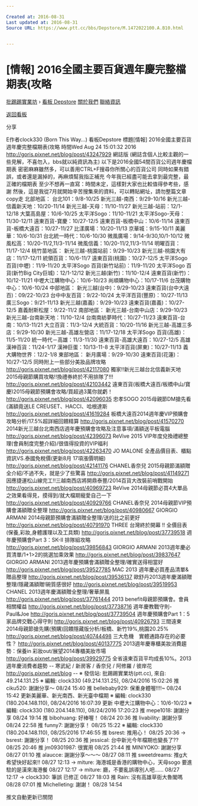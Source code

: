 ```yaml
---

Created at: 2016-08-31
Last updated at: 2016-08-31
Source URL: https://www.ptt.cc/bbs/Depstore/M.1472022100.A.B10.html


---
```


# [情報] 2016全國主要百貨週年慶完整檔期表(攻略


[批踢踢實業坊](https://www.ptt.cc/) › [看板 Depstore](https://www.ptt.cc/bbs/Depstore/index.html) [關於我們](https://www.ptt.cc/about.html) [聯絡資訊](https://www.ptt.cc/contact.html)

[返回看板](https://www.ptt.cc/bbs/Depstore/index.html)

分享

E作者clock330 (Born This Way...)
看板Depstore
標題\[情報\] 2016全國主要百貨週年慶完整檔期表(攻略
時間Wed Aug 24 15:01:32 2016
<http://goris.pixnet.net/blog/post/43247929> 網誌版 (網誌含個人比較主觀的一些見解，不喜勿入，bbs就以純資訊為主) 以下是2016全國54間百貨公司週年慶檔期表 密密麻麻雖然多，可以善用CTRL+F搜尋你所關心的百貨公司 同時如果有錯誤，或者還是漏掉的，再麻煩幫我指正補充 今年我已經盡可能去拿到最完整，最正確的檔期表 至少不想再一直寫：時間未定，這樣對大家也比較值得參考些，感謝 然後，這是我從7月就開始辛苦搜集來的資料，可以轉貼網址，請勿整篇文章copy走 北部地區： 台北101：9/8-10/25 新光三越-南西：9/29-10/16 新光三越-信義新天地：10/20-11/14 新光三越-天母：11/10-11/27 新光三越-站前：12/1-12/18 大葉高島屋：10/6-10/25 太平洋Sogo：11/10-11/21 太平洋Sogo-天母：11/30-12/11 遠東百貨-寶慶：10/27-12/5 遠東百貨-板橋中山：10/6-11/14 遠東百貨-板橋大遠百：10/27-11/27 比漾廣場：10/20-11/13 京華城：9/15-10/11 美麗華：10/6-10/31 台北統一時代：10/6-10/30 微風廣場：9/14-9/30,10/1-10/12 微風松高：10/20-11/2,11/3-11/14 微風信義：10/20-11/2,11/3-11/14 明曜百貨：11/17-12/4 桃竹苗地區： 新光三越-桃園站前：9/29-10/23 新光三越-桃園大有店：11/17-12/11 統領百貨：10/6-11/7 遠東百貨(桃園)：10/27-12/5 太平洋Sogo 百貨(中壢)：11/9-11/20 太平洋Sogo 百貨(新竹站前)：11/9-11/20 太平洋Sogo 百貨(新竹Big City巨城)：12/1-12/12 新光三越(新竹)：11/10-12/4 遠東百貨(新竹)：10/12-11/21 中壢大江購物中心：10/6-10/23 尚順購物中心：10/17-11/6 台茂購物中心：10/6-10/24 中部地區： 新光三越(台中)：9/29-10/23 遠東百貨(台中大遠百)：09/22-10/23 台中中友百貨：9/22-10/24 太平洋百貨(豐原)：10/27-11/13 廣三Sogo：9/21-11/13 新光三越(嘉義)：9/29-10/23 遠東百貨(嘉義)：10/27-12/5 嘉義耐斯松屋：9/22-11/2 南部地區： 新光三越-台南中山店：9/29-10/23 新光三越-台南新天地：11/10-12/4 台南南紡夢時代：10/27-11/23 遠東百貨-台南：10/13-11/21 大立百貨：11/3-12/4 大統百貨：10/20-11/16 新光三越-高雄三多店：9/29-10/30 新光三越-高雄左營店：11/17-12/18 太平洋Sogo 百貨(高雄)：11/5-11/20 統一時代－高雄：11/3-11/30 遠東百貨-高雄大遠百：10/27-12/5 高雄漢神百貨：11/24-1/17 漢神巨蛋：10/13-11-8 太平洋百貨(屏東)：10/27-11/13 義大購物世界：12/2-1/8 東部地區： 新月廣場：9/29-10/30 遠東百貨(花蓮)：10/27-12/5 同時附上一些部分美妝品牌攻略 <http://goris.pixnet.net/blog/post/42117080> 獨家!!新光三越台北信義新天地2015母親節購買攻略!!換禮券終於不用排隊了!!! <http://goris.pixnet.net/blog/post/42103442> 遠東百貨(板橋大遠百/板橋中山/寶慶)2015母親節預購會攻略/買超過3萬你就虧！ <http://goris.pixnet.net/blog/post/42096035> 忠孝SOGO 2015母親節DM搶先看(滿額竟送LE CREUSET、HACCI、哈根達斯 <http://goris.pixnet.net/blog/post/41619284> 板橋大遠百2014週年慶VIP預購會攻略分析/17.5%超詳細回饋精算 <http://goris.pixnet.net/blog/post/41570270> 2014新光三越台北南西店週年慶預購會攻略及注意事項/滿額送平板電腦 <http://goris.pixnet.net/blog/post/42396073> ReVive 2015 VIP年度兌換禮總整理(會員制度完整介紹)/很值得投資的VIP福利 <http://goris.pixnet.net/blog/post/42263470> JO MALONE 全產品價目表、櫃點資訊VS.泰國免稅價(更新8月 17項漲價明細) <http://goris.pixnet.net/blog/post/42141176> CHANEL香奈兒 2015母親節滿額贈全介紹/不過不失，就是少了些驚喜 <http://goris.pixnet.net/blog/post/41149271> 因應捷運松山線完工!!三越南西店將開鼎泰豐/2014百貨大改裝前哨戰開始 <http://goris.pixnet.net/blog/post/40969723> ReVive 2014母親節必買4大單品之效果看得見，摸得到/就大檔期寵愛自己一下 <http://goris.pixnet.net/blog/post/40929766> CHANEL香奈兒 2014母親節VIP預購會滿額贈全整理 <http://goris.pixnet.net/blog/post/40980667> GIORGIO ARMANI 2014母親節預購會滿額贈全整理/送的比之前更好 <http://goris.pixnet.net/blog/post/40791970> THREE 台灣終於開幕 !! 全價目表(保養,彩妝,身體護理以及工具類) <http://goris.pixnet.net/blog/post/37739518> 週年慶預購會Part 3：SK-II 排隊組攻略 <http://goris.pixnet.net/blog/post/39856843> GIORGIO ARMANI 2013週年慶必買清單/1+1>2的挑選加乘效果 <http://goris.pixnet.net/blog/post/39837647> GIORGIO ARMANI 2013週年慶預購會滿額贈全整理/確實送得相當好 <http://goris.pixnet.net/blog/post/39527785> MAC 2013 週年慶必買產品清單&贈品整理 <http://goris.pixnet.net/blog/post/39536137> 歐舒丹2013週年慶滿額贈整理/隱藏滿額贈!碗質感很好 <http://goris.pixnet.net/blog/post/39519953> CHANEL 2013週年慶滿額贈全整理/奢華屏風 <http://goris.pixnet.net/blog/post/37761444> 2013 benefit母親節預購會。會員相關權益 <http://goris.pixnet.net/blog/post/37738716> 週年慶教戰守則-Paul&Joe <http://goris.pixnet.net/blog/post/37739504> 週年慶預購會Part 1：5家品牌交戰心得守則 <http://goris.pixnet.net/blog/post/40926793> 三間遠東2014母親節搶先購(預購)回饋隱藏版分析/板橋、新竹19%,桃園20.25% <http://goris.pixnet.net/blog/post/40744498> 三大危機　實體通路存在的必要性？ <http://goris.pixnet.net/blog/post/40137775> 2013週年慶專櫃美妝消費趨勢：保養in 彩妝out/展望2014專櫃美妝市場 <http://goris.pixnet.net/blog/post/39929775> 全省遠東百貨平均成長10%。2013週年慶消費者趨勢 -- 寒武紀 / 新房客 / 香奈兒 / 阿修羅 / 彼岸花 <http://goris.pixnet.net/blog> -- ※ 發信站: 批踢踢實業坊(ptt.cc), 來自: 49.214.131.25 ※ 編輯: clock330 (49.214.131.25), 08/24/2016 15:02:26
推 ciku520: 謝謝分享～ 08/24 15:40
推 bellebaby929: 保重身體喔!!!!~ 08/24 15:42
更新美麗華、新光南西、新光臺中檔期 ※ 編輯: clock330 (180.204.148.110), 08/24/2016 16:07:39 更新 中壢大江購物中心：10/6-10/23 ※ 編輯: clock330 (180.204.148.110), 08/24/2016 17:20:23
推 mepe1018: 謝謝分享 08/24 19:14
推 bibohuang: 好棒喔！ 08/24 20:36
推 livability: 謝謝分享 08/24 22:58
推 funny7: 謝謝分享！ 08/25 15:22
※ 編輯: clock330 (180.204.148.110), 08/25/2016 17:46:55
推 bsrest: 推用心！ 08/25 20:36
→ bsrest: 謝謝分享！ 08/25 20:36
推 jessical: 台中新光今年檔期也變長了?? 08/25 20:46
推 jm09301987: 很實用 08/25 21:44
推 MINIYOKO: 謝謝分享 08/27 01:10
推 alaucce: 謝謝分享～～～ 08/27 08:11
推 sweetdreams: 推g大 希望快好起來!! 08/27 12:13
→ miture: 海港城是香港的購物中心，天母sogo 要進駐的是漢來海港餐 08/27 12:17
→ miture: 廳，不要亂誤導別人吧...... 08/27 12:17
→ clock330: 筆誤 已修正 08/27 18:03
推 Rain: 沒有高雄草衙大魯閣嗎 08/28 07:01
推 Michelleting: 謝謝！ 08/28 14:54

推文自動更新已關閉

